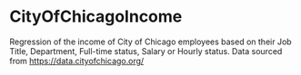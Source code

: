 # CityOfChicagoIncome
Regression of the income of City of Chicago employees based on their Job Title, Department, Full-time status, Salary or Hourly status. Data sourced from https://data.cityofchicago.org/
